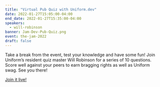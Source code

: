 ```yaml
---
title: "Virtual Pub Quiz with Uniform.dev"
date: 2022-01-27T15:05:00-04:00
end_date: 2022-01-27T15:35:00-04:00
speakers:
  - will-robinson
banner: Jam-Dev-Pub-Quiz.png
event: the-jam-2022
draft: false
---
```


Take a break from the event, test your knowledge and have some fun! Join Uniform’s resident quiz master Will Robinson for a series of 10 questions. Score well against your peers to earn bragging rights as well as Uniform swag. See you there!

[Join it live!](https://uniform-dev.zoom.us/j/87077733892?pwd=N29wUEVyVDF2MSs4U3NRT1ExMTB1QT09)
